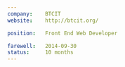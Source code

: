 ```yaml
---
company:    BTCIT
website:    http://btcit.org/

position:   Front End Web Developer

farewell:   2014-09-30
status:     10 months
---
```

